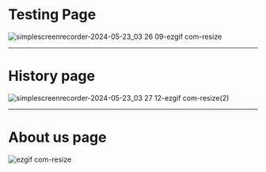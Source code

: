 # Testing Page

![simplescreenrecorder-2024-05-23_03 26 09-ezgif com-resize](https://github.com/Dabbin-Giraffe/Bandwidth-site/assets/97212266/e3fbd0b8-4f91-41bc-b1d0-ca7464f6e336)

***

# History page

![simplescreenrecorder-2024-05-23_03 27 12-ezgif com-resize(2)](https://github.com/Dabbin-Giraffe/Bandwidth-site/assets/97212266/a6f627e6-ee8f-486a-b9d1-c3811002bb43)

***

# About us page

![ezgif com-resize](https://github.com/Dabbin-Giraffe/Bandwidth-site/assets/97212266/e15613d0-ba49-41b3-b17d-83dbfe46738c)
